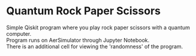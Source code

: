 # Quantum Rock Paper Scissors
Simple Qiskit program where you play rock paper scissors with a quantum computer.<br />
Program runs on AerSimulator through Jupyter Notebook.<br />
There is an additional cell for viewing the 'randomness' of the program.<br />

